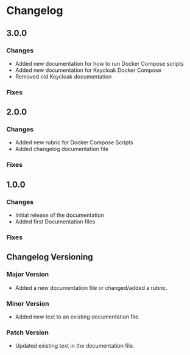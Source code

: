 # Changelog

## 3.0.0

### Changes
- Added new documentation for how to run Docker Compose scripts
- Added new documentation for Keycloak Docker Compose
- Removed old Keycloak documentation

### Fixes

## 2.0.0

### Changes
- Added new rubric for Docker Compose Scripts
- Added changelog documentation file

### Fixes

## 1.0.0

### Changes
- Initial release of the documentation
- Added first Documentation files

### Fixes

## Changelog Versioning

### Major Version
- Added a new documentation file or changed/added a rubric.

### Minor Version
- Added new text to an existing documentation file.

### Patch Version
- Updated existing text in the documentation file.
